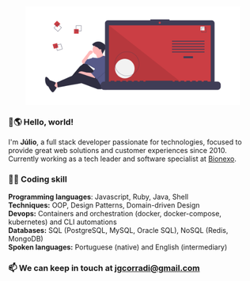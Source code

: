 
<img style="display: block; height: 200px; margin: auto;" src="https://github.com/juliogc/juliogc/raw/master/images/code_thinking.png" />

### 👋🌎 Hello, world!

I'm **Júlio**, a full stack developer passionate for technologies, focused to provide great web solutions and customer experiences since 2010. Currently working as a tech leader and software specialist at <a href="http://bionexo.com.br/">Bionexo</a>.

### 👨‍💻 Coding skill

**Programming languages**: Javascript, Ruby, Java, Shell<br/>
**Techniques:** OOP, Design Patterns, Domain-driven Design<br/>
**Devops:** Containers and orchestration (docker, docker-compose, kubernetes) and CLI automations<br/>
**Databases:** SQL (PostgreSQL, MySQL, Oracle SQL), NoSQL (Redis, MongoDB)<br/>
**Spoken languages:** Portuguese (native) and English (intermediary)<br/>


### 📫 We can keep in touch at [jgcorradi@gmail.com](mailto:jgcorradi@gmail.com)
